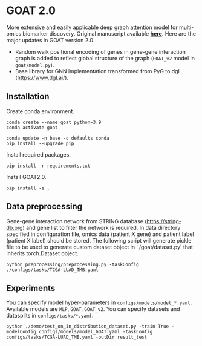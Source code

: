# GOAT 2.0
More extensive and easily applicable deep graph attention model for multi-omics biomarker discovery.
Original manuscript available [**here**](https://academic.oup.com/bioinformatics/article/39/10/btad582/7280697).
Here are the major updates in GOAT version 2.0
- Random walk positional encoding of genes in gene-gene interaction graph is added to reflect global structure of the graph (`GOAT_v2` model in `goat/model.py`).
- Base library for GNN implementation transformed from PyG to dgl (https://www.dgl.ai/).
  
## Installation
Create conda environment.
~~~
conda create --name goat python=3.9
conda activate goat

conda update -n base -c defaults conda
pip install --upgrade pip
~~~

Install required packages.
~~~
pip install -r requirements.txt
~~~

Install GOAT2.0.
~~~
pip install -e .
~~~

## Data preprocessing
Gene-gene interaction network from STRING database (https://string-db.org) and gene list to filter the network is required.
In data directory specified in configuration file, omics data (patient X gene) and patient label (patient X label) should be stored.
The following script will generate pickle file to be used to generate custom dataset object in './goat/dataset.py' that inherits torch.Dataset object.
~~~
python preprocessing/preprocessing.py -taskConfig ./configs/tasks/TCGA-LUAD_TMB.yaml 
~~~

## Experiments
You can specify model hyper-parameters in `configs/models/model_*.yaml`. Available models are `MLP`, `GOAT`, `GOAT_v2`.
You can specify datasets and datasplits in `configs/tasks/*.yaml`.
~~~
python ./demo/test_on_in_distribution_dataset.py -train True -modelConfig configs/models/model_GOAT.yaml -taskConfig configs/tasks/TCGA-LUAD_TMB.yaml -outDir result_test
~~~

